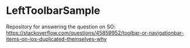 # LeftToolbarSample
Repository for answering the question on SO: https://stackoverflow.com/questions/45859952/toolbar-or-navigationbar-items-on-ios-duplicated-themselves-why
